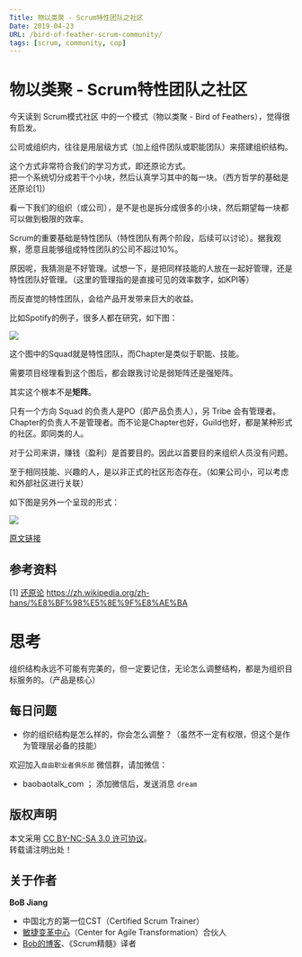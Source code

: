 ```yaml
---
Title: 物以类聚 - Scrum特性团队之社区
Date: 2019-04-23
URL: /bird-of-feather-scrum-community/ 
tags: [scrum, community, cop]
---
```


# 物以类聚 - Scrum特性团队之社区

今天读到 Scrum模式社区 中的一个模式（物以类聚 - Bird of Feathers），觉得很有启发。

公司或组织内，往往是用层级方式（加上组件团队或职能团队）来搭建组织结构。

这个方式非常符合我们的学习方式，即还原论方式。  
把一个系统切分成若干个小块，然后认真学习其中的每一块。（西方哲学的基础是还原论[1]）

看一下我们的组织（或公司），是不是也是拆分成很多的小块，然后期望每一块都可以做到极限的效率。

Scrum的重要基础是特性团队（特性团队有两个阶段，后续可以讨论）。据我观察，愿意且能够组成特性团队的公司不超过10%。

原因呢，我猜测是不好管理。试想一下，是把同样技能的人放在一起好管理，还是特性团队好管理。（这里的管理指的是直接可见的效率数字，如KPI等）

而反直觉的特性团队，会给产品开发带来巨大的收益。

比如Spotify的例子，很多人都在研究，如下图：

![](https://blog.crisp.se/wp-content/uploads/2012/11/ScalingAgileAtSpotify-Cover-1-768x639.png)

这个图中的Squad就是特性团队，而Chapter是类似于职能、技能。

需要项目经理看到这个图后，都会跟我讨论是弱矩阵还是强矩阵。

其实这个根本不是**矩阵**。

只有一个方向 Squad 的负责人是PO（即产品负责人），另 Tribe 会有管理者。Chapter的负责人不是管理者。而不论是Chapter也好，Guild也好，都是某种形式的社区。即同类的人。

对于公司来讲，赚钱（盈利）是首要目的。因此以首要目的来组织人员没有问题。

至于相同技能、兴趣的人，是以非正式的社区形态存在。（如果公司小，可以考虑和外部社区进行关联）

如下图是另外一个呈现的形式：

![](https://sites.google.com/a/scrumplop.org/published-patterns/_/rsrc/1555448725771/product-organization-pattern-language/birds-of-a-feather/BirdsOfAFeather_Post.jpg)

[原文链接](https://sites.google.com/a/scrumplop.org/published-patterns/product-organization-pattern-language/birds-of-a-feather)

## 参考资料
[1] [还原论](https://zh.wikipedia.org/zh-hans/%E8%BF%98%E5%8E%9F%E8%AE%BA) https://zh.wikipedia.org/zh-hans/%E8%BF%98%E5%8E%9F%E8%AE%BA

# 思考
组织结构永远不可能有完美的，但一定要记住，无论怎么调整结构，都是为组织目标服务的。（产品是核心）

## 每日问题
- 你的组织结构是怎么样的，你会怎么调整？（虽然不一定有权限，但这个是作为管理层必备的技能）

欢迎加入`自由职业者俱乐部` 微信群，请加微信：

- baobaotalk_com  ； 添加微信后，发送消息 `dream`

## 版权声明

本文采用 [CC BY-NC-SA 3.0 许可协议](https://creativecommons.org/licenses/by-nc-sa/3.0/deed.zh)。  
转载请注明出处！

## 关于作者

**BoB Jiang**

- 中国北方的第一位CST（Certified Scrum Trainer）  
- [敏捷变革中心](https://www.c4at.cn/)（Center for Agile Transformation）合伙人  
- [Bob的博客](https://www.bobjiang.com)、《Scrum精髓》译者
